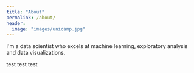 ```yaml
---
title: "About"
permalink: /about/
header:
  image: "images/unicamp.jpg"
---
```


I'm a data scientist who excels at machine learning, exploratory analysis and data visualizations.

test test test

